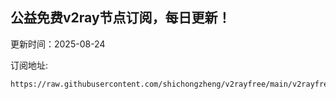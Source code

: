 ## 公益免费v2ray节点订阅，每日更新！
更新时间：2025-08-24

订阅地址:
```
https://raw.githubusercontent.com/shichongzheng/v2rayfree/main/v2rayfree
```
